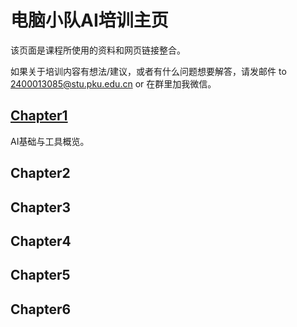 # 电脑小队AI培训主页

该页面是课程所使用的资料和网页链接整合。

如果关于培训内容有想法/建议，或者有什么问题想要解答，请发邮件 to 2400013085@stu.pku.edu.cn or 在群里加我微信。

## [Chapter1](https://lh314-pku.github.io/training/Chapter1)

AI基础与工具概览。

## Chapter2

## Chapter3

## Chapter4

## Chapter5

## Chapter6

<script src="https://utteranc.es/client.js"
        repo="lh314-pku/lh314-pku.github.io"
        issue-term="pathname"
        label="Commend"
        theme="github-light"
        crossorigin="anonymous"
        async>
</script>
